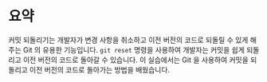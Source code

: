 # 요약

커밋 되돌리기는 개발자가 변경 사항을 취소하고 이전 버전의 코드로 되돌릴 수 있게 해주는 Git 의 유용한 기능입니다. `git reset` 명령을 사용하여 개발자는 커밋을 쉽게 되돌리고 이전 버전의 코드로 돌아갈 수 있습니다. 이 실습에서는 Git 을 사용하여 커밋을 되돌리고 이전 버전의 코드로 돌아가는 방법을 배웠습니다.
